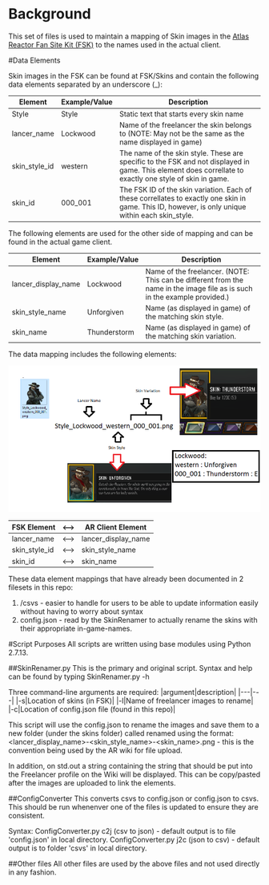 # Background
This set of files is used to maintain a mapping of Skin images in the [Atlas Reactor Fan Site Kit (FSK)](http://forums.atlasreactorgame.com/showthread.php?2209-Atlas-Reactor-Fan-Site-Kit-OFFICIAL) to the names used in the actual client. 

#Data Elements

Skin images in the FSK can be found at FSK/Skins and contain the following data elements separated by an underscore (_):

|Element|Example/Value|Description|
|-------|---------|--------|
|Style|Style|Static text that starts every skin name|
|lancer_name|Lockwood|Name of the freelancer the skin belongs to (NOTE: May not be the same as the name displayed in game)|
|skin_style_id|western|The name of the skin style.  These are specific to the FSK and not displayed in game.  This element does correllate to exactly one style of skin in game.|
|skin_id|000_001|The FSK ID of the skin variation.  Each of these correllates to exactly one skin in game.  This ID, however, is only unique within each skin_style.|

The following elements are used for the other side of mapping and can be found in the actual game client.

|Element|Example/Value|Description|
|--------|--------|--------|
|lancer_display_name|Lockwood|Name of the freelancer. (NOTE: This can be different from the name in the image file as is such in the example provided.)|
|skin_style_name|Unforgiven|Name (as displayed in game) of the matching skin style.|
|skin_name|Thunderstorm|Name (as displayed in game) of the matching skin variation.|

The data mapping includes the following elements:

![Skin Image Reference](https://github.com/kotadog/ARSkinRenamer/blob/master/images/ExampleSkinBreakdown-alternate.png)

|FSK Element|<-->|AR Client Element|
------------|----|--------------------|
|lancer_name|<-->|lancer_display_name|
|skin_style_id|<-->|skin_style_name|
|skin_id|<-->|skin_name|

These data element mappings that have already been documented in 2 filesets in this repo:
1. /csvs - easier to handle for users to be able to update information easily without having to worry about syntax
1. config.json - read by the SkinRenamer to actually rename the skins with their appropriate in-game-names.

#Script Purposes
All scripts are written using base modules using Python 2.7.13.

##SkinRenamer.py
This is the primary and original script.  Syntax and help can be found by typing SkinRenamer.py -h

Three command-line arguments are required:
|argument|description|
|---|---|
|-s|Location of skins (in FSK)|
|-l|Name of freelancer images to rename|
|-c|Location of config.json file (found in this repo)|

This script will use the config.json to rename the images and save them to a new folder (under the skins folder) called renamed using the format:
<lancer_display_name>-<skin_style_name>-<skin_name>.png - this is the convention being used by the AR wiki for file upload.

In addition, on std.out a string containing the string that should be put into the Freelancer profile on the Wiki will be displayed.  This can be copy/pasted after the images are uploaded to link the elements.

##ConfigConverter
This converts csvs to config.json or config.json to csvs.  This should be run whenenver one of the files is updated to ensure they are consistent.

Syntax:
ConfigConverter.py c2j (csv to json) - default output is to file 'config.json' in local directory.
ConfigConverter.py j2c (json to csv) - default output is to folder 'csvs' in local directory.


##Other files
All other files are used by the above files and not used directly in any fashion.
